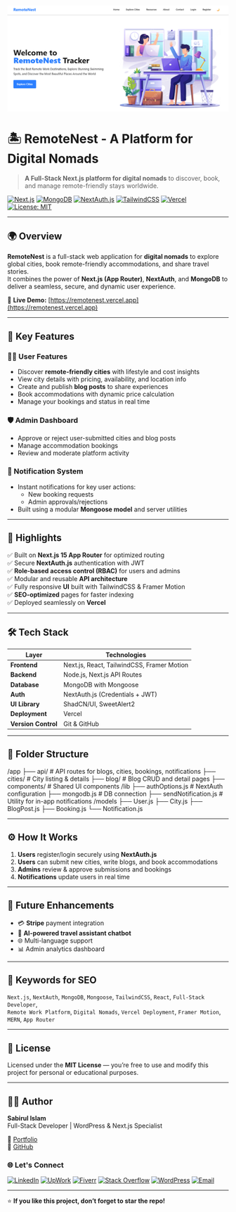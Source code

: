 ![RemoteNest / Digital Nomads](.github/remotenest-banner.png)

<!-- REQUIRED FOR PINNED CARDS -->
<meta property="og:image" content="https://raw.githubusercontent.com/mdsabir07/remotenest_frontend/main/.github/SOCIAL_PREVIEW.png">
<meta name="twitter:image" content="https://raw.githubusercontent.com/mdsabir07/remotenest_frontend/main/.github/SOCIAL_PREVIEW.png">

# 🏝️ RemoteNest - A Platform for Digital Nomads

> **A Full-Stack Next.js platform for digital nomads** to discover, book, and manage remote-friendly stays worldwide.

[![Next.js](https://img.shields.io/badge/Next.js-14-black?style=flat-square&logo=nextdotjs)](https://nextjs.org/)
[![MongoDB](https://img.shields.io/badge/MongoDB-6.x-brightgreen?style=flat-square&logo=mongodb)](https://www.mongodb.com/)
[![NextAuth.js](https://img.shields.io/badge/Auth-NextAuth.js-blue?style=flat-square&logo=auth0)](https://next-auth.js.org/)
[![TailwindCSS](https://img.shields.io/badge/Style-TailwindCSS-38B2AC?style=flat-square&logo=tailwindcss)](https://tailwindcss.com/)
[![Vercel](https://img.shields.io/badge/Deployed_on-Vercel-black?style=flat-square&logo=vercel)](https://vercel.com/)
[![License: MIT](https://img.shields.io/badge/License-MIT-yellow.svg?style=flat-square)](LICENSE)

---

## 🌍 Overview

**RemoteNest** is a full-stack web application for **digital nomads** to explore global cities, book remote-friendly accommodations, and share travel stories.  
It combines the power of **Next.js (App Router)**, **NextAuth**, and **MongoDB** to deliver a seamless, secure, and dynamic user experience.

🔗 **Live Demo:** [https://remotenest.vercel.app](https://remotenest.vercel.app)

---

## 🚀 Key Features

### 👩‍💻 User Features
- Discover **remote-friendly cities** with lifestyle and cost insights  
- View city details with pricing, availability, and location info  
- Create and publish **blog posts** to share experiences  
- Book accommodations with dynamic price calculation  
- Manage your bookings and status in real time  

### 🛡️ Admin Dashboard
- Approve or reject user-submitted cities and blog posts  
- Manage accommodation bookings  
- Review and moderate platform activity  

### 🔔 Notification System
- Instant notifications for key user actions:
  - New booking requests  
  - Admin approvals/rejections  
- Built using a modular **Mongoose model** and server utilities  

---

## 🧠 Highlights

✅ Built on **Next.js 15 App Router** for optimized routing  
✅ Secure **NextAuth.js** authentication with JWT  
✅ **Role-based access control (RBAC)** for users and admins  
✅ Modular and reusable **API architecture**  
✅ Fully responsive **UI** built with TailwindCSS & Framer Motion  
✅ **SEO-optimized** pages for faster indexing  
✅ Deployed seamlessly on **Vercel**

---

## 🛠️ Tech Stack

| Layer | Technologies |
|-------|---------------|
| **Frontend** | Next.js, React, TailwindCSS, Framer Motion |
| **Backend** | Node.js, Next.js API Routes |
| **Database** | MongoDB with Mongoose |
| **Auth** | NextAuth.js (Credentials + JWT) |
| **UI Library** | ShadCN/UI, SweetAlert2 |
| **Deployment** | Vercel |
| **Version Control** | Git & GitHub |

---

## 📁 Folder Structure

/app
├── api/ # API routes for blogs, cities, bookings, notifications
├── cities/ # City listing & details
├── blog/ # Blog CRUD and detail pages
├── components/ # Shared UI components
/lib
├── authOptions.js # NextAuth configuration
├── mongodb.js # DB connection
├── sendNotification.js # Utility for in-app notifications
/models
├── User.js
├── City.js
├── BlogPost.js
├── Booking.js
└── Notification.js

---

## ⚙️ How It Works

1. **Users** register/login securely using **NextAuth.js**  
2. **Users** can submit new cities, write blogs, and book accommodations  
3. **Admins** review & approve submissions and bookings  
4. **Notifications** update users in real time  

---

## 🧩 Future Enhancements

- 💳 **Stripe** payment integration  
- 🤖 **AI-powered travel assistant chatbot**  
- 🌐 Multi-language support  
- 📊 Admin analytics dashboard  

---

## 🧭 Keywords for SEO

`Next.js`, `NextAuth`, `MongoDB`, `Mongoose`, `TailwindCSS`, `React`, `Full-Stack Developer`,  
`Remote Work Platform`, `Digital Nomads`, `Vercel Deployment`, `Framer Motion`, `MERN`, `App Router`

---

## 📄 License

Licensed under the **MIT License** — you’re free to use and modify this project for personal or educational purposes.

---

## 👨‍💻 Author

**Sabirul Islam**  
Full-Stack Developer | WordPress & Next.js Specialist  

💼 [Portfolio](https://sabir-portfolio-2a4b1.web.app/)   
🐙 [GitHub](https://github.com/mdsabir07)

### 🌐 **Let's Connect**
[![LinkedIn](https://img.shields.io/badge/LinkedIn-0077B5?style=for-the-badge&logo=linkedin&logoColor=white)](https://linkedin.com/in/sabir07)
[![UpWork](https://img.shields.io/badge/UpWork-6FDA44?style=for-the-badge&logo=upwork&logoColor=white)](https://www.upwork.com/freelancers/~010424d8751b7807dc)
[![Fiverr](https://img.shields.io/badge/Fiverr-1DBF73?style=for-the-badge&logo=fiverr&logoColor=white)](https://www.fiverr.com/wd_com_3)
[![Stack Overflow](https://img.shields.io/badge/Stack_Overflow-FE7A16?style=for-the-badge&logo=stack-overflow&logoColor=white)](https://stackoverflow.com/users/8124426/sabir)
[![WordPress](https://img.shields.io/badge/WordPress-21759B?style=for-the-badge&logo=wordpress&logoColor=white)](https://profiles.wordpress.org/mdsabir07/)
[![Email](https://img.shields.io/badge/Email-D14836?style=for-the-badge&logo=gmail&logoColor=white)](mailto:sabiruli@gmail.com)

---

⭐ **If you like this project, don’t forget to star the repo!**